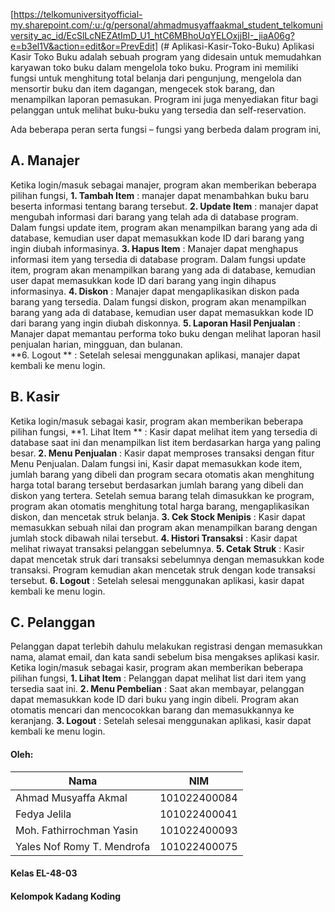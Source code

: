 [https://telkomuniversityofficial-my.sharepoint.com/:u:/g/personal/ahmadmusyaffaakmal_student_telkomuniversity_ac_id/EcSlLcNEZAtImD_U1_htC6MBhoUqYELOxjjBI-_jiaA06g?e=b3el1V&action=edit&or=PrevEdit] (# Aplikasi-Kasir-Toko-Buku)
Aplikasi Kasir Toko Buku adalah  sebuah program yang didesain untuk memudahkan karyawan toko buku dalam mengelola toko buku. Program ini memiliki fungsi untuk menghitung total belanja dari pengunjung, mengelola dan mensortir buku dan item dagangan, mengecek stok barang, dan menampilkan laporan pemasukan. Program ini juga menyediakan fitur bagi pelanggan untuk melihat buku-buku yang tersedia dan self-reservation.

Ada beberapa peran serta fungsi – fungsi yang berbeda dalam program ini,
## A.	Manajer
Ketika login/masuk sebagai manajer, program akan memberikan beberapa pilihan fungsi,
**1. Tambah Item** : manajer dapat menambahkan buku baru beserta informasi tentang barang tersebut. 
**2. Update Item** : manajer dapat mengubah informasi dari barang yang telah ada di database program. Dalam fungsi update item, program akan menampilkan barang yang ada di database, kemudian user dapat memasukkan kode ID dari barang yang ingin diubah informasinya. 
**3. Hapus Item** : Manajer dapat menghapus informasi item yang tersedia di database program. Dalam fungsi update item, program akan menampilkan barang yang ada di database, kemudian user dapat memasukkan kode ID dari barang yang ingin dihapus informasinya. 
**4. Diskon** : Manajer dapat mengaplikasikan diskon pada barang yang tersedia. Dalam fungsi diskon, program akan menampilkan barang yang ada di database, kemudian user dapat memasukkan kode ID dari barang yang ingin diubah diskonnya. 
**5. Laporan Hasil Penjualan** : Manajer dapat memantau performa toko buku dengan melihat laporan hasil penjualan harian, mingguan, dan bulanan.  
**6. Logout ** : Setelah selesai menggunakan aplikasi, manajer dapat kembali ke menu login.
 
## B.	Kasir 
Ketika login/masuk sebagai kasir, program akan memberikan beberapa pilihan fungsi,
**1. Lihat Item ** : Kasir dapat melihat item yang tersedia di database saat ini dan menampilkan list item berdasarkan harga yang paling besar. 
**2. Menu Penjualan** : Kasir dapat memproses transaksi dengan fitur Menu Penjualan. Dalam fungsi ini, Kasir dapat memasukkan kode item, jumlah barang yang dibeli dan program secara otomatis akan menghitung harga total barang tersebut berdasarkan jumlah barang yang dibeli dan diskon yang tertera. Setelah semua barang telah dimasukkan ke program, program akan otomatis menghitung total harga barang, mengaplikasikan diskon, dan mencetak struk belanja. 
**3. Cek Stock Menipis** : Kasir dapat memasukkan sebuah nilai dan program akan menampilkan barang dengan jumlah stock dibawah nilai tersebut. 
**4. Histori Transaksi** : Kasir dapat melihat riwayat transaksi pelanggan sebelumnya. 
**5. Cetak Struk** : Kasir dapat mencetak struk dari transaksi sebelumnya dengan memasukkan kode transaksi. Program kemudian akan mencetak struk dengan kode transaksi tersebut. 
**6. Logout** : Setelah selesai menggunakan aplikasi, kasir dapat kembali ke menu login. 

## C. Pelanggan 
Pelanggan dapat terlebih dahulu melakukan registrasi dengan memasukkan nama, alamat email, dan kata sandi sebelum bisa mengakses aplikasi kasir. Ketika login/masuk sebagai kasir, program akan memberikan beberapa pilihan fungsi, 
**1. Lihat Item** : Pelanggan dapat melihat list dari item yang tersedia saat ini. 
**2. Menu Pembelian** : Saat akan membayar, pelanggan dapat memasukkan kode ID dari buku yang ingin dibeli. Program akan otomatis mencari dan mencocokkan barang dan memasukkannya ke keranjang. 
**3. Logout** : Setelah selesai menggunakan aplikasi, kasir dapat kembali ke menu login.

#### Oleh:
| Nama                       | NIM          |
|----------------------------|--------------|
| Ahmad Musyaffa Akmal       | 101022400084 |
| Fedya Jelila               | 101022400041 | 
| Moh. Fathirrochman Yasin   | 101022400093 |
| Yales Nof Romy T. Mendrofa | 101022400075 |
#### Kelas EL-48-03
#### Kelompok Kadang Koding
